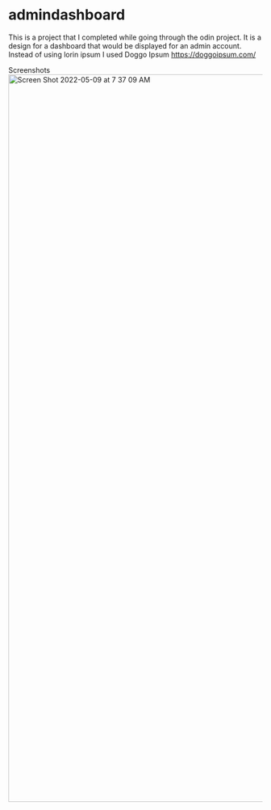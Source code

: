 # admindashboard
This is a project that I completed while going through the odin project. It is a design for a dashboard that would be displayed for an admin account. Instead of using lorin ipsum I used Doggo Ipsum https://doggoipsum.com/

Screenshots
<img width="1440" alt="Screen Shot 2022-05-09 at 7 37 09 AM" src="https://user-images.githubusercontent.com/58995862/167411266-927f10a2-09af-4708-a28c-76b40ef50e64.png">
